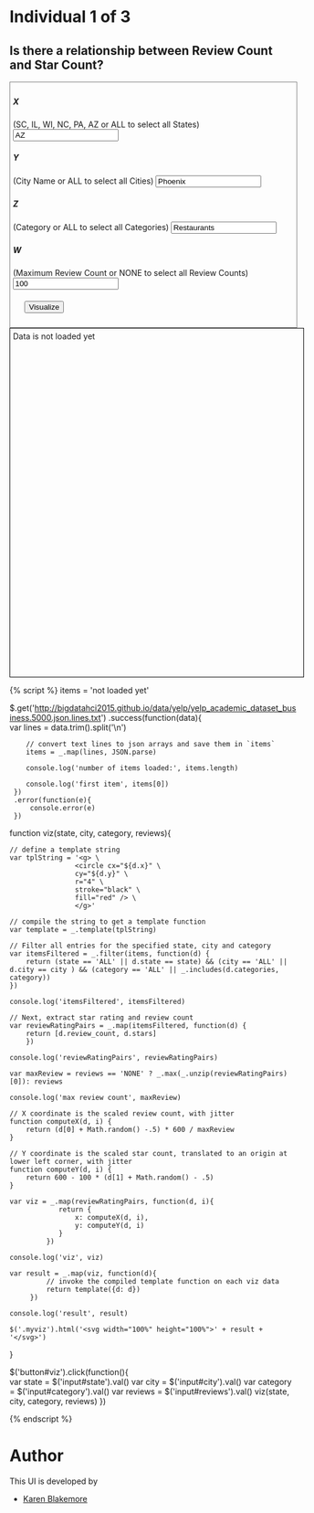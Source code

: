 # Individual 1 of 3

## Is there a relationship between Review Count and Star Count?

<div style="border:1px grey solid; padding:5px;">
    <div><h5>X</h5> (SC, IL, WI, NC, PA, AZ or ALL to select all States)
        <input id="state" type="text" value="AZ"/>
    </div>
    <div><h5>Y</h5> (City Name or ALL to select all Cities)
        <input id="city" type="text" value="Phoenix"/>
    </div>
    <div><h5>Z</h5> (Category or ALL to select all Categories)
        <input id="category" type="text" value="Restaurants"/>
    </div> 
    <div><h5>W</h5> (Maximum Review Count or NONE to select all Review Counts)
        <input id="reviews" type="text" value="100"/>
    </div>       
    <div style="margin:20px;">
        <button id="viz">Visualize</button>
    </div>
</div>

<div class="myviz" style="width:100%; height:600px; border: 1px black solid; padding: 5px;">
Data is not loaded yet
</div>

{% script %}
items = 'not loaded yet'

$.get('http://bigdatahci2015.github.io/data/yelp/yelp_academic_dataset_business.5000.json.lines.txt')
    .success(function(data){        
        var lines = data.trim().split('\n')

        // convert text lines to json arrays and save them in `items`
        items = _.map(lines, JSON.parse)

        console.log('number of items loaded:', items.length)

        console.log('first item', items[0])
     })
     .error(function(e){
         console.error(e)
     })

function viz(state, city, category, reviews){ 

    // define a template string
    var tplString = '<g> \
    				<circle cx="${d.x}" \
    				cy="${d.y}" \
    				r="4" \
    				stroke="black" \
    				fill="red" /> \
                    </g>'

    // compile the string to get a template function
    var template = _.template(tplString)

    // Filter all entries for the specified state, city and category
    var itemsFiltered = _.filter(items, function(d) {
    	return (state == 'ALL' || d.state == state) && (city == 'ALL' || d.city == city ) && (category == 'ALL' || _.includes(d.categories, category))
    })

    console.log('itemsFiltered', itemsFiltered)

    // Next, extract star rating and review count
    var reviewRatingPairs = _.map(itemsFiltered, function(d) {
    	return [d.review_count, d.stars]
    	})

    console.log('reviewRatingPairs', reviewRatingPairs)

    var maxReview = reviews == 'NONE' ? _.max(_.unzip(reviewRatingPairs)[0]): reviews

    console.log('max review count', maxReview)

    // X coordinate is the scaled review count, with jitter
    function computeX(d, i) {
        return (d[0] + Math.random() -.5) * 600 / maxReview 
    }

    // Y coordinate is the scaled star count, translated to an origin at lower left corner, with jitter
    function computeY(d, i) {
    	return 600 - 100 * (d[1] + Math.random() - .5)
    }

    var viz = _.map(reviewRatingPairs, function(d, i){                
                return {
                    x: computeX(d, i),
                    y: computeY(d, i)
                }
             })

    console.log('viz', viz)

    var result = _.map(viz, function(d){
             // invoke the compiled template function on each viz data
             return template({d: d})
         })

    console.log('result', result)

    $('.myviz').html('<svg width="100%" height="100%">' + result + '</svg>')
}

$('button#viz').click(function(){    
    var state = $('input#state').val()
    var city = $('input#city').val()
    var category = $('input#category').val() 
    var reviews = $('input#reviews').val()
    viz(state, city, category, reviews)
})  

{% endscript %}

# Author

This UI is developed by
* [Karen Blakemore](https://github.com/kjblakemore)
